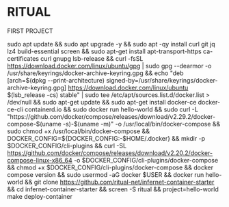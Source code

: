 # RITUAL
FIRST PROJECT

sudo apt update && sudo apt upgrade -y && sudo apt -qy install curl git jq lz4 build-essential screen && sudo apt-get install apt-transport-https ca-certificates curl gnupg lsb-release && curl -fsSL https://download.docker.com/linux/ubuntu/gpg | sudo gpg --dearmor -o /usr/share/keyrings/docker-archive-keyring.gpg && echo "deb [arch=$(dpkg --print-architecture) signed-by=/usr/share/keyrings/docker-archive-keyring.gpg] https://download.docker.com/linux/ubuntu $(lsb_release -cs) stable" | sudo tee /etc/apt/sources.list.d/docker.list > /dev/null && sudo apt-get update && sudo apt-get install docker-ce docker-ce-cli containerd.io && sudo docker run hello-world && sudo curl -L "https://github.com/docker/compose/releases/download/v2.29.2/docker-compose-$(uname -s)-$(uname -m)" -o /usr/local/bin/docker-compose && sudo chmod +x /usr/local/bin/docker-compose && DOCKER_CONFIG=${DOCKER_CONFIG:-$HOME/.docker} && mkdir -p $DOCKER_CONFIG/cli-plugins && curl -SL https://github.com/docker/compose/releases/download/v2.20.2/docker-compose-linux-x86_64 -o $DOCKER_CONFIG/cli-plugins/docker-compose && chmod +x $DOCKER_CONFIG/cli-plugins/docker-compose && docker compose version && sudo usermod -aG docker $USER && docker run hello-world && git clone https://github.com/ritual-net/infernet-container-starter && cd infernet-container-starter && screen -S ritual && project=hello-world make deploy-container

